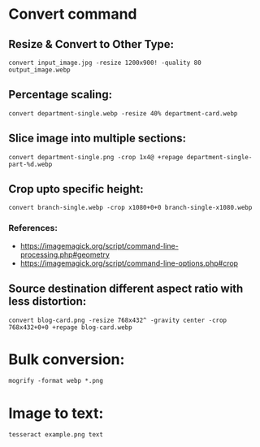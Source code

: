 # Convert command
## Resize & Convert to Other Type:

`convert input_image.jpg -resize 1200x900! -quality 80 output_image.webp`

## Percentage scaling:

`convert department-single.webp -resize 40% department-card.webp`

## Slice image into multiple sections:

`convert department-single.png -crop 1x4@ +repage department-single-part-%d.webp`

## Crop upto specific height:

`convert branch-single.webp -crop x1080+0+0 branch-single-x1080.webp`

### References:

- https://imagemagick.org/script/command-line-processing.php#geometry
- https://imagemagick.org/script/command-line-options.php#crop

## Source destination different aspect ratio with less distortion:

`convert blog-card.png -resize 768x432^ -gravity center -crop 768x432+0+0 +repage blog-card.webp`

# Bulk conversion:

`mogrify -format webp *.png`

# Image to text:

`tesseract example.png text`
